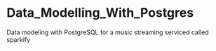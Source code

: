# Data_Modelling_With_Postgres
Data modeling with PostgreSQL for a music streaming serviced called sparkify
